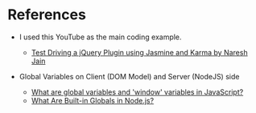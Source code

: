 # References
* I used this YouTube as the main coding example.     
    * [Test Driving a jQuery Plugin using Jasmine and Karma by Naresh Jain](https://www.youtube.com/watch?v=HqdZcNorTL0&t=1893s)

* Global Variables on Client (DOM Model) and Server (NodeJS) side     
    * [What are global variables and 'window' variables in JavaScript?](https://stackoverflow.com/questions/40043727/what-are-global-variables-and-window-variables-in-javascript)      
    * [What Are Built-in Globals in Node.js?](https://www.knowledgehut.com/blog/web-development/what-are-built-in-global-in-nodejs)

